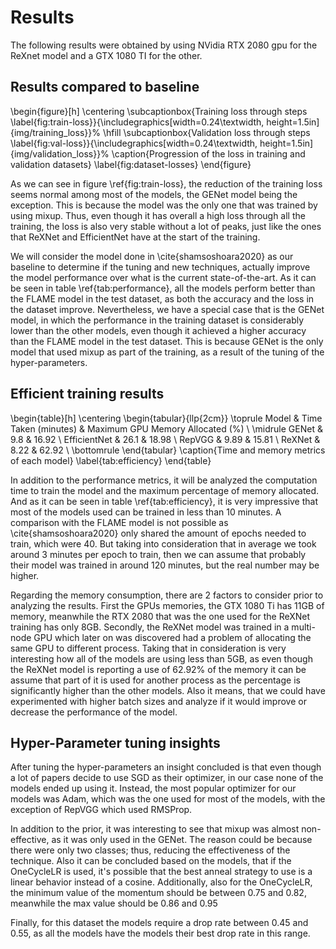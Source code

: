 # Results

<!-- TODO: Update validation with new stuff -->

The following results were obtained by using NVidia RTX 2080 gpu for the ReXnet model and a GTX 1080 TI for the other.

## Results compared to baseline

\begin{figure}[h]
\centering
\subcaptionbox{Training loss through steps \label{fig:train-loss}}{\includegraphics[width=0.24\textwidth, height=1.5in]{img/training_loss}}%
\hfill
\subcaptionbox{Validation loss through steps \label{fig:val-loss}}{\includegraphics[width=0.24\textwidth, height=1.5in]{img/validation_loss}}%
\caption{Progression of the loss in training and validation datasets}
\label{fig:dataset-losses}
\end{figure}

As we can see in figure \ref{fig:train-loss}, the reduction of the training loss seems normal among most of the models, the GENet model being the exception. This is because the model was the only one that was trained by using mixup. Thus, even though it has overall a high loss through all the training, the loss is also very stable without a lot of peaks, just like the ones that ReXNet and EfficientNet have at the start of the training.

We will consider the model done in \cite{shamsoshoara2020} as our baseline to determine if the tuning and new techniques, actually improve the model performance over what is the current state-of-the-art. As it can be seen in table \ref{tab:performance}, all the models perform better than the FLAME model in the test dataset, as both the accuracy and the loss in the dataset improve. Nevertheless, we have a special case that is the GENet model, in which the performance in the training dataset is considerably lower than the other models, even though it achieved a higher accuracy than the FLAME model in the test dataset. This is because GENet is the only model that used mixup as part of the training, as a result of the tuning of the hyper-parameters.

## Efficient training results

\begin{table}[h]
\centering
\begin{tabular}{llp{2cm}}
\toprule
Model & Time Taken (minutes) & Maximum GPU Memory Allocated (\%) \\
\midrule
GENet & 9.8 & 16.92 \\
EfficientNet & 26.1 & 18.98 \\
RepVGG & 9.89 & 15.81 \\
ReXNet & 8.22 & 62.92 \\
\bottomrule
\end{tabular}
\caption{Time and memory metrics of each model}
\label{tab:efficiency}
\end{table}

In addition to the performance metrics, it will be analyzed the computation time to train the model and the maximum percentage of memory allocated. And as it can be seen in table \ref{tab:efficiency}, it is very impressive that most of the models used can be trained in less than 10 minutes. A comparison with the FLAME model is not possible as \cite{shamsoshoara2020} only shared the amount of epochs needed to train, which were 40. But taking into consideration that in average we took around 3 minutes per epoch to train, then we can assume that probably their model was trained in around 120 minutes, but the real number may be higher.

Regarding the memory consumption, there are 2 factors to consider prior to analyzing the results. First the GPUs memories, the GTX 1080 Ti has 11GB of memory, meanwhile the RTX 2080 that was the one used for the ReXNet training has only 8GB. Secondly, the ReXNet model was trained in a multi-node GPU which later on was discovered had a problem of allocating the same GPU to different process. Taking that in consideration is very interesting how all of the models are using less than 5GB, as even though the ReXNet model is reporting a use of 62.92% of the memory it can be assume that part of it is used for another process as the percentage is significantly higher than the other models. Also it means, that we could have experimented with higher batch sizes and analyze if it would improve or decrease the performance of the model.

## Hyper-Parameter tuning insights

After tuning the hyper-parameters an insight concluded is that even though a lot of papers decide to use SGD as their optimizer, in our case none of the models ended up using it. Instead, the most popular optimizer for our models was Adam, which was the one used for most of the models, with the exception of RepVGG which used RMSProp.

In addition to the prior, it was interesting to see that mixup was almost non-effective, as it was only used in the GENet. The reason could be because there were only two classes; thus, reducing the effectiveness of the technique. Also it can be concluded based on the models, that if the OneCycleLR is used, it's possible that the best anneal strategy to use is a linear behavior instead of a cosine. Additionally, also for the OneCycleLR, the minimum value of the momentum should be between 0.75 and 0.82, meanwhile the max value should be 0.86 and 0.95

Finally, for this dataset the models require a drop rate between 0.45 and 0.55, as all the models have the models their best drop rate in this range.
